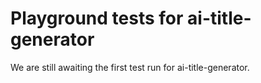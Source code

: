 # Playground tests for ai-title-generator
We are still awaiting the first test run for ai-title-generator.
